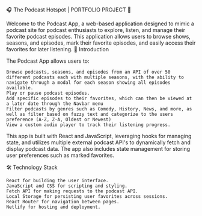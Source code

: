 🎧 The Podcast Hotspot | PORTFOLIO PROJECT 🎤

Welcome to the Podcast App, a web-based application designed to mimic a podcast site for podcast enthusiasts to explore, listen, and manage their favorite podcast episodes. This application allows users to browse shows, seasons, and episodes, mark their favorite episodes, and easily access their favorites for later listening.
🚀 Introduction

The Podcast App allows users to:

    Browse podcasts, seasons, and episodes from an API of over 50 different podcasts each with multiple seasons, with the ability to navigate through a modal for each season showing all episodes available.
    Play or pause podcast episodes.
    Add specific episodes to their favorites, which can then be viewed at a later date through the Navbar menu
    Filter podcasts by genres such as Comedy, History, News, and more, as well as filter based on fuzzy text and categorize to the users preference (A-Z, Z-A, Oldest or Newest)
    View a custom audio player to track their listening progress.

This app is built with React and JavaScript, leveraging hooks for managing state, and utilizes multiple external podcast API's to dynamically fetch and display podcast data. The app also includes state management for storing user preferences such as marked favorites.

🛠️ Technology Stack

    React for building the user interface.
    JavaScript and CSS for scripting and styling.
    Fetch API for making requests to the podcast API.
    Local Storage for persisting user favorites across sessions.
    React Router for navigation between pages.
    Netlify for hosting and deployment.